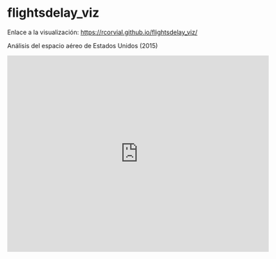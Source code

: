 # flightsdelay_viz

Enlace a la visualización: https://rcorvial.github.io/flightsdelay_viz/

Análisis del espacio aéreo de Estados Unidos (2015)
<iframe width="600" height="450" src="https://datastudio.google.com/embed/reporting/7e4d3943-e886-4333-9b7f-9ed0d0cb6922/page/p_urotj0jvqc" frameborder="0" style="border:0" allowfullscreen></iframe>
